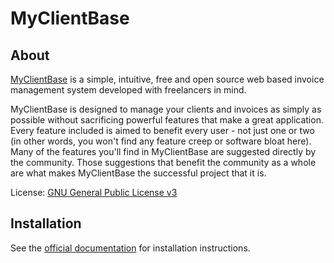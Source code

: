 <h1>MyClientBase</h1>

About
--------

[MyClientBase][1] is a simple, intuitive, free and open source web based invoice management system developed with freelancers in mind.

MyClientBase is designed to manage your clients and invoices as simply as possible without sacrificing powerful features that make a great application. Every feature included is aimed to benefit every user - not just one or two (in other words, you won't find any feature creep or software bloat here). Many of the features you'll find in MyClientBase are suggested directly by the community. Those suggestions that benefit the community as a whole are what makes MyClientBase the successful project that it is. 

License: [GNU General Public License v3][4]

Installation
------------

See the [official documentation][3] for installation instructions.

[1]: http://www.myclientbase.com
[2]: http://www.myclientbase.com/forums
[3]: http://www.myclientbase.com/docs/
[4]: http://www.gnu.org/licenses/gpl.html